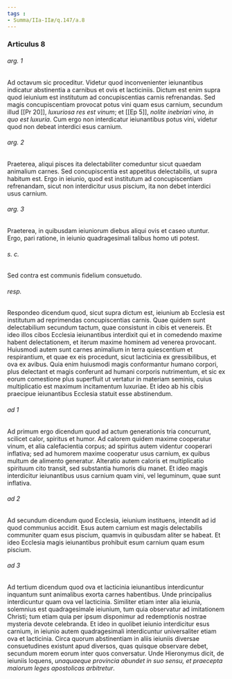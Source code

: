 ```yaml
---
tags : 
- Summa/IIa-IIæ/q.147/a.8
---
```


### Articulus 8

###### arg. 1
Ad octavum sic proceditur. Videtur quod inconvenienter ieiunantibus indicatur abstinentia a carnibus et ovis et lacticiniis. Dictum est enim supra quod ieiunium est institutum ad concupiscentias carnis refrenandas. Sed magis concupiscentiam provocat potus vini quam esus carnium, secundum illud [[Pr 20]], *luxuriosa res est vinum*; et [[Ep 5]], *nolite inebriari vino, in quo est luxuria*. Cum ergo non interdicatur ieiunantibus potus vini, videtur quod non debeat interdici esus carnium.

###### arg. 2
Praeterea, aliqui pisces ita delectabiliter comeduntur sicut quaedam animalium carnes. Sed concupiscentia est appetitus delectabilis, ut supra habitum est. Ergo in ieiunio, quod est institutum ad concupiscentiam refrenandam, sicut non interdicitur usus piscium, ita non debet interdici usus carnium.

###### arg. 3
Praeterea, in quibusdam ieiuniorum diebus aliqui ovis et caseo utuntur. Ergo, pari ratione, in ieiunio quadragesimali talibus homo uti potest.

###### s. c.
Sed contra est communis fidelium consuetudo.

###### resp.
Respondeo dicendum quod, sicut supra dictum est, ieiunium ab Ecclesia est institutum ad reprimendas concupiscentias carnis. Quae quidem sunt delectabilium secundum tactum, quae consistunt in cibis et venereis. Et ideo illos cibos Ecclesia ieiunantibus interdixit qui et in comedendo maxime habent delectationem, et iterum maxime hominem ad venerea provocant. Huiusmodi autem sunt carnes animalium in terra quiescentium et respirantium, et quae ex eis procedunt, sicut lacticinia ex gressibilibus, et ova ex avibus. Quia enim huiusmodi magis conformantur humano corpori, plus delectant et magis conferunt ad humani corporis nutrimentum, et sic ex eorum comestione plus superfluit ut vertatur in materiam seminis, cuius multiplicatio est maximum incitamentum luxuriae. Et ideo ab his cibis praecipue ieiunantibus Ecclesia statuit esse abstinendum.

###### ad 1
Ad primum ergo dicendum quod ad actum generationis tria concurrunt, scilicet calor, spiritus et humor. Ad calorem quidem maxime cooperatur vinum, et alia calefacientia corpus; ad spiritus autem videntur cooperari inflativa; sed ad humorem maxime cooperatur usus carnium, ex quibus multum de alimento generatur. Alteratio autem caloris et multiplicatio spirituum cito transit, sed substantia humoris diu manet. Et ideo magis interdicitur ieiunantibus usus carnium quam vini, vel leguminum, quae sunt inflativa.

###### ad 2
Ad secundum dicendum quod Ecclesia, ieiunium instituens, intendit ad id quod communius accidit. Esus autem carnium est magis delectabilis communiter quam esus piscium, quamvis in quibusdam aliter se habeat. Et ideo Ecclesia magis ieiunantibus prohibuit esum carnium quam esum piscium.

###### ad 3
Ad tertium dicendum quod ova et lacticinia ieiunantibus interdicuntur inquantum sunt animalibus exorta carnes habentibus. Unde principalius interdicuntur quam ova vel lacticinia. Similiter etiam inter alia ieiunia, solemnius est quadragesimale ieiunium, tum quia observatur ad imitationem Christi; tum etiam quia per ipsum disponimur ad redemptionis nostrae mysteria devote celebranda. Et ideo in quolibet ieiunio interdicitur esus carnium, in ieiunio autem quadragesimali interdicuntur universaliter etiam ova et lacticinia. Circa quorum abstinentiam in aliis ieiuniis diversae consuetudines existunt apud diversos, quas quisque observare debet, secundum morem eorum inter quos conversatur. Unde Hieronymus dicit, de ieiuniis loquens, *unaquaeque provincia abundet in suo sensu, et praecepta maiorum leges apostolicas arbitretur*.

